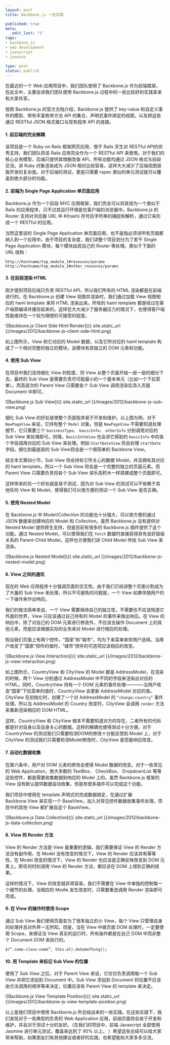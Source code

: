 ```yaml
---
layout: post
title: Backbone.js 一些实践

published: true
meta:
  _edit_last: "1"
tags:
- backbone.js
- web development
- javascript
- jasmine

type: post
status: publish
---
```


在最近的一个 Web 应用项目中，我们团队使用了 Backbone.js 作为前端框架，在此文中，主要会讲我们团队使用 Backbone.js 过程中的一些比较好的实践拿来和大家共享。

按照 Backbone.js 的官方文档介绍，Backbone.js 提供了 key-value 和自定义事件的模型、带有丰富枚举方法 API 的集合、声明式事件绑定的视图，以及把这些通过 RESTful JSON 格式接口与现有程序 API 的连接。

#### 1. 前后端的完全解耦

该项目是一个 Ruby on Rails 框架网页应用，借于 Rails 天生对 RESTful API的优秀支持，我们团队将该 Rails 应用完全作为一个 RESTful API 来使用。对于我们的核心业务模型，后端只提供其增删改查 API，所有功能均通过 JSON 格式与前段交流。讲 Ruby 对象渲染成为 JSON 相对比较容易，这样大大减少了后端视图层面开发的复杂度。对于后端的测试，更是只需要 rspec 类似的单元测试就可以覆盖到绝大部分的功能。

#### 2. 前端为 Single Page Application 单页面应用

Backbone.js 作为一个前段 MVC 应用框架，我们完全可以将其视为一个类似于 Rails 的应用程序，只不过其运行环境是在客户端的浏览器中。Backbone.js 的 Router 支持对浏览器 URL 中 #(hash) 符号后字符串的捕捉和解析，通过它来形成一个 RESTful 的应用。

当然这里说的 Single Page Application 单页面应用，也不是指必须讲所有页面都纳入到一个应用中。由于项目的复杂度，我们讲整个项目划分为了若干 Single Page Application 模块，每个模块由其自己的 Router 等处理。类似于下面的 URL 结构：

    http://hostname/top_module_1#resouces/params
    http://hostname/top_module_2#other_resouces/params

#### 3. 在前段渲染 HTML

刚才提到项目后端只负责 RESTful API，所以我们所有的 HTML 渲染都是在前端进行的。在 Backbone.js 创建 View 视图并渲染时，我们通过加载 View 视图相应的 haml template 来将 HTML 渲染出来。所有的 haml template 都是经过在客户端预编译并缓存起来的。这样在大大减少了服务器压力的情况下，也使得客户端性能维持在一个较为理想的可接受的程度。

![Backbone.js Client Side Html Render]({{ site.static_url }}/images/2012/backbone-js-client-side-html.png)

如上图所示，View 和它对应的 Model 数据，以及它所对应的 haml template 构成了一个相对完整的独立的模块，该模块有其独立的 DOM 元素和功能。

#### 4. 使用 Sub View

在项目中我们坚持细化 View 的粒度，将 View 从整个页面开始一层一层的细分下去，最终的 Sub View 是需要负责尽可能最小的一个基本单元（比如一个下拉菜单）。而高层次的 Parent View 只需要各个 Sub View 调用渲染后添入页面 Document 中即可。

![Backbone.js Sub View]({{ site.static_url }}/images/2012/backbone-js-sub-view.png)

细化 Sub View 的好处是使整个页面程序易于开发和维护。以上图为例，对于 `NewPageView` 来说，它持有整个 `Model` 对象。但是 `NewPageView` 不需要知道处理细节，它只需要三个 `businessType`、 `basicInfo`、 `otherInfo` 分别调用对应的 Sub View 来处理即可。同理，`BasicInfoView` 也会讲它得到的 `basicInfo` 中的各个字段调用对应的 Sub View 来处理。例如 `StartDateView` 将会处理 `startDate` 字段。细化到最底层的 Sub View将会是一个很简单的 Backbone View。

结合本文第四小节，Sub View 将会持有它所关心的数据 Model，并且拥有其对应的 haml template。所以一个 Sub View 将会是一个完整的独立的页面元素。而Parent View 只需要负责将各个 Sub View 讲乐高积木一样搭建成整个页面即可。

这样带来的另一个好处就是易于测试，因为对 Sub View 的测试可以不依赖于其他任何 View 和 Model，使得我们可以很方便的测试一个 Sub View 是否正确。

#### 5. 使用 Nested Model

在 Backbone.js 中 Model/Collection 的功能也十分强大，可以很方便的通过 JSON 数据来创建响应的 Model 和 Collection。虽然 Backbone.js 没有提供对 Nested Model 提供原生支持，但是目前有很多的 Backbone.js 插件提供了这个功能。通过 Nested Model，可以使得我们在 `fetch` 数据时直接获得具有良好层级关系的 Parent-Child Model。这样也方便我们讲 Child Model 传给 Sub View 来渲染。

![Backbone.js Nested Model]({{ site.static_url }}/images/2012/backbone-js-nested-model.png)

#### 6. View 之间的通讯

现在的 Web 应用程序十分强调页面的交互性。由于我们已经讲整个页面分割成为了大量的 Sub View 来处理，所以不可避免的问题是，一个 View 如果伴随用户的一下操作来作出响应。

我们的做法简单来说，一个 View 需要保持自己的独立性，不需要也不应该知道它外面的世界，View 只应该通过自己持有的 Model 的事件来做出响应。在 View 的响应中，除了对自己的 DOM 元素进行修改外，不应该去操作 Document 上的其他元素，而是应该根据实际的业务来对 Model 进行相应的处理。

假设我们页面上有两个控件，“国家”和“城市”，均为下来菜单来供用户选择。当用户改变了“国家”控件的值时，“城市”控件的可选项应该相应的改变。

![Backbone.js View Interaction]({{ site.static_url }}/images/2012/backbone-js-view-interaction.png)

如上图所示，CountryView 和 CityView 的 Model 都是 AddressModel，在渲染的时候，两个 View 分别通过 AddressModel 中不同的字段来渲染出对应的 HTML。同时，CountryView 持有一个 DOM 元素的事件处理————当用户改变“国家”下拉菜单的值时，CountryView 会更新 AddressModel 对应的值。CityView 在初始化时，创建了一个对 AddressModel 的 `“change:country”` 事件处理，所以当 AddressModel 的 Country 改变时，CityView 会调用 `render` 方法来重新渲染相应的 DOM HTML。

这样，CountryView 和 CityView 根本不需要知道对方的存在，二者所有的代码都是针对自身以及自身关心的数据。这样的解耦也使得测试十分方便。对于 CountryView 的测试我们只需要检测DOM的修改十分能反馈到 Model 上，对于 CityView 的测试我们只需要检测Model修改时，CityView 是否能响应改变。

#### 7. 自动化数据收集

在第六条中，用户对 DOM 元素的修改会使得 Model 数据的改变。对于一些常见的 Web Application，绝大多数的 TextBox、 CheckBox、 DropdownList 等等这些控件，都是需要收集数据到响应的 Model 上的。虽然 Backbone.js 框架的 View 没有默认提供数据自动收集，但是有很多插件可以完成这个功能。

我们项目中使用在 template 声明式的完成数据绑定，在通过扩展 Backbone.View 来实现一个 BaseView，加入对常见控件数据收集事件处理。项目中的其他 View 都扩展自这个 BaseView。

![Backbone.js Data Collection]({{ site.static_url }}/images/2012/backbone-js-data-collection.png)

#### 8. View 的 Render 方法

View 的 Render 方法是 View 最重要的逻辑，我们需要保证 View 的 Render 方法没有副作用，在 Model 没有改变的情况下，View 的 Render 应该具有幂等性，在 Model 改变的情况下，View 的 Render 也应该是正确反映改变到 DOM 元素上。即任何时刻调用 View 的 Render 方法，都应该在 DOM 上得到正确的结果。

这样的情况下，View 的改变就非常容易，我们不需要在 View 中单独的控制每一个细节的处理，当相应的 Modle 发生改变时，只需要重选调用 Render 渲染即可完成。

#### 9. 在 View 的操作时使用 Scope

通过 Sub View 我们使得页面变为了很多独立的小 View，每个 View 只管理自身的处理并且对外界一无所知。但是，当在 View 中做页面 DOM 处理时，一定要使用 Scope，来保证当 View 真实的运行时，所有操作都是在自己 DOM 中而非整个 Document DOM 来执行的。

    $(“.some-class-name”, this.el).doSomeThing();

#### 10. 用 Template 来标记 Sub View 的位置

使用了 Sub View 之后，对于 Parent View 来说，它仅仅负责调用每一个 Sub View 并把它添加到 Document 中。Sub View 添加到 Document 的位置不应该由方法调用的顺序等来决定，位置应该有 Parent View 的 template 来决定。

![Backbone.js View Template Position]({{ site.static_url }}/images/2012/backbone-js-view-template-position.png)

以上是我们项目中使用 Backbone.js 所总结出来的一些实践。在这些实践下，我们发现对于一些典型的负责的 Web Application 应用，前端页面将会易于开发和维护，并且对于测试十分的友好。（在我们的项目中，前端 Javascript 全部使用 Jasmine 进行单元测试，覆盖率达到了 95% 以上。 ）希望这些总结可以给大家带来帮助，如果朋友们有其他建议或者好的实践，也希望能和大家多多交流。



